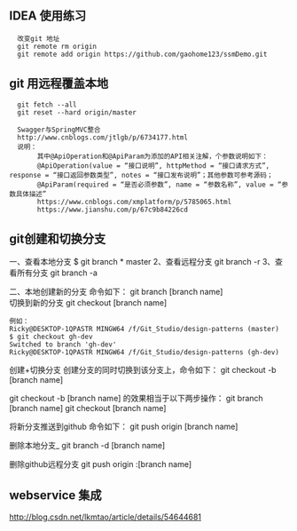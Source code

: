 ## IDEA 使用练习
      改变git 地址
      git remote rm origin
      git remote add origin https://github.com/gaohome123/ssmDemo.git
      
## git 用远程覆盖本地
      
      git fetch --all
      git reset --hard origin/master
      
      Swagger与SpringMVC整合
      http://www.cnblogs.com/jtlgb/p/6734177.html
      说明： 
           其中@ApiOperation和@ApiParam为添加的API相关注解，个参数说明如下： 
           @ApiOperation(value = “接口说明”, httpMethod = “接口请求方式”, response = “接口返回参数类型”, notes = “接口发布说明”；其他参数可参考源码； 
           @ApiParam(required = “是否必须参数”, name = “参数名称”, value = “参数具体描述”
           https://www.cnblogs.com/xmplatform/p/5785065.html
           https://www.jianshu.com/p/67c9b84226cd
## git创建和切换分支
一、查看本地分支
    $ git branch
    \* master
    2、查看远程分支
    git branch -r
    3、查看所有分支
    git branch -a

二、本地创建新的分支
    命令如下：
    git branch [branch name]   
    切换到新的分支
    git checkout [branch name]
    
    例如：
    Ricky@DESKTOP-1QPASTR MINGW64 /f/Git_Studio/design-patterns (master)
    $ git checkout gh-dev
    Switched to branch 'gh-dev'
    Ricky@DESKTOP-1QPASTR MINGW64 /f/Git_Studio/design-patterns (gh-dev)
    
   创建+切换分支 创建分支的同时切换到该分支上，命令如下：
   git checkout -b [branch name]
   
   git checkout -b [branch name] 的效果相当于以下两步操作：
   git branch [branch name]
   git checkout [branch name]
   
   将新分支推送到github 命令如下：
   git push origin [branch name]
   
   删除本地分支_
   git branch -d [branch name]
   
   删除github远程分支
   git push origin :[branch name]
    
 ## webservice 集成
  http://blog.csdn.net/lkmtao/article/details/54644681
